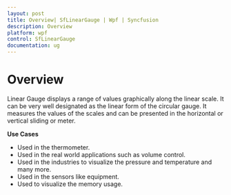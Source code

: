 ```yaml
---
layout: post
title: Overview| SfLinearGauge | Wpf | Syncfusion
description: Overview 
platform: wpf
control: SfLinearGauge
documentation: ug
---
```


# Overview

Linear Gauge displays a range of values graphically along the linear scale. It can be very well designated as the linear form of the circular gauge. It measures the values of the scales and can be presented in the horizontal or vertical sliding or meter.

**Use Cases**

* Used in the thermometer.
* Used in the real world applications such as volume control.
* Used in the industries to visualize the pressure and temperature and many more.
* Used in the sensors like equipment.
* Used to visualize the memory usage.